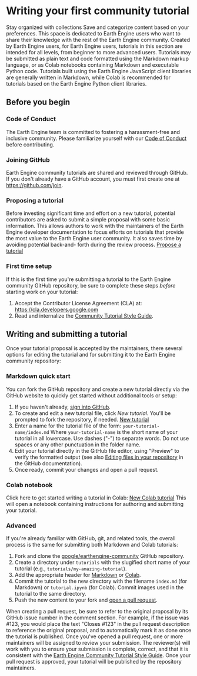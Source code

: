  
#  Writing your first community tutorial
Stay organized with collections  Save and categorize content based on your preferences. 
This space is dedicated to Earth Engine users who want to share their knowledge with the rest of the Earth Engine community. Created by Earth Engine users, for Earth Engine users, tutorials in this section are intended for all levels, from beginner to more advanced users.
Tutorials may be submitted as plain text and code formatted using the Markdown markup language, or as Colab notebooks containing Markdown and executable Python code. Tutorials built using the Earth Engine JavaScript client libraries are generally written in Markdown, while Colab is recommended for tutorials based on the Earth Engine Python client libraries.
## Before you begin
### Code of Conduct
The Earth Engine team is committed to fostering a harassment-free and inclusive community. Please familiarize yourself with our [Code of Conduct](https://opensource.google/docs/releasing/template/CODE_OF_CONDUCT/) before contributing.
### Joining GitHub
Earth Engine community tutorials are shared and reviewed through GitHub. If you don't already have a GitHub account, you must first create one at https://github.com/join.
### Proposing a tutorial
Before investing significant time and effort on a new tutorial, potential contributors are asked to submit a simple proposal with some basic information. This allows authors to work with the maintainers of the Earth Engine developer documentation to focus efforts on tutorials that provide the most value to the Earth Engine user community. It also saves time by avoiding potential back-and- forth during the review process.
[Propose a tutorial](https://github.com/google/earthengine-community/issues/new?assignees=gino-m%2C+tylere&labels=tutorial+proposal&template=propose-a-tutorial.md&title=%5BTutorial+proposal%5D+Your+tutorial+title+here)
### First time setup
If this is the first time you're submitting a tutorial to the Earth Engine community GitHub repository, be sure to complete these steps _before_ starting work on your tutorial:
  1. Accept the Contributor License Agreement (CLA) at:
https://cla.developers.google.com
  2. Read and internalize the [Community Tutorial Style Guide](https://developers.google.com/earth-engine/tutorials/community/styleguide).


## Writing and submitting a tutorial
Once your tutorial proposal is accepted by the maintainers, there several options for editing the tutorial and for submitting it to the Earth Engine community repository:
### Markdown quick start
You can fork the GitHub repository and create a new tutorial directly via the GitHub website to quickly get started without additional tools or setup:
  1. If you haven't already, [sign into GitHub](https://github.com/login).
  2. To create and edit a new tutorial file, click _New tutorial_. You'll be prompted to fork the repository, if needed.
[New tutorial](https://github.com/google/earthengine-community/new/master/tutorials?value=---%0Atitle%3A%20Your%20tutorial%20title%0Adescription%3A%20A%20short%20description%20of%20the%20tutorial%2C%20all%20on%20one%20line%20with%20no%20carriage%20returns.%0Aauthor%3A%20your-github-username%0Atags%3A%20comma-separated%2C%20lowercase%2C%20list%2C%20of%2C%20related%2C%20keywords%0Adate_published%3A%20YYYY-MM-DD%0A---%0A%3C%21--%0ACopyright%202023%20The%20Google%20Earth%20Engine%20Community%20Authors%0A%0ALicensed%20under%20the%20Apache%20License%2C%20Version%202.0%20%28the%20%22License%22%29%3B%0Ayou%20may%20not%20use%20this%20file%20except%20in%20compliance%20with%20the%20License.%0AYou%20may%20obtain%20a%20copy%20of%20the%20License%20at%0A%0A%20%20%20%20https%3A//www.apache.org/licenses/LICENSE-2.0%0A%0AUnless%20required%20by%20applicable%20law%20or%20agreed%20to%20in%20writing%2C%20software%0Adistributed%20under%20the%20License%20is%20distributed%20on%20an%20%22AS%20IS%22%20BASIS%2C%0AWITHOUT%20WARRANTIES%20OR%20CONDITIONS%20OF%20ANY%20KIND%2C%20either%20express%20or%20implied.%0ASee%20the%20License%20for%20the%20specific%20language%20governing%20permissions%20and%0Alimitations%20under%20the%20License.%0A--%3E%0A%0AIn%20a%20few%20sentences%2C%20describe%20what%20the%20user%20is%20going%20to%20learn.%20Be%20sure%20to%20include%0A_concise_%20background%20information%3B%20only%20include%20what%27s%20helpful%20and%20relevant.%0AWhen%20in%20doubt%2C%20leave%20it%20out%21%0A%0A%23%23%20Section%20heading%201%0A%0ABreak%20up%20your%20tutorial%20into%20manageable%20sections.%0A%0AWith%20one%20or%20more%20paragraphs%2C%20separated%20by%20a%20blank%20line.%0A%0AInside%20your%20sections%2C%20you%20can%20also%3A%0A%0A1.%20Use%20numbered%20lists%0A1.%20..when%20the%20order..%0A1.%20..of%20items%20is%20important.%0A%0AAnd%3A%0A%0A-%20This%20is%20a%20bulleted%20list.%0A-%20Use%20bulleted%20lists%20when%20items%20are%20not%20strictly%20ordered.%0A%0A..and%20even%3A%0A%0AUse%20%20%20%20%20%7C%20tables%20%20%20%7C%20to%20organize%20%7C%20content%0A-------%20%7C%20--------%20%7C%20-----------%20%7C%20-------%0AYour%20%20%20%20%7C%20tables%20%20%20%7C%20can%20%20%20%20%20%20%20%20%20%7C%20also%0Acontain%20%7C%20multiple%20%7C%20rows%20%20%20%20%20%20%20%20%7C%20...%0A%0A%23%23%20Section%20heading%202%0A%0AUse%20separate%20sections%20for%20related%2C%20but%20discrete%2C%20groups%20of%20steps.%0A%0AUse%20code%20blocks%20to%20show%20users%20how%20to%20do%20something%20after%20describing%20it%3A%0A%0A%60%60%60js%0A//%20Use%20comments%20to%20describe%20details%20that%20can%27t%20be%20easily%20expressed%20in%20code.%0A//%20Always%20try%20making%20code%20more%20self%20descriptive%20before%20adding%20a%20comment.%0A//%20Similarly%2C%20avoid%20repeating%20verbatim%20what%27s%20already%20said%20in%20code%0A//%20%28e.g.%2C%20%22assign%20ImageCollection%20to%20variable%20%27coll%27%22%29.%0Avar%20coll%20%3D%20ee.ImageCollection%28%27LANDSAT/LC08/C02/T1_TOA%27%29%3B%0A%60%60%60%0A%0A%23%23%23%20Use%20subsections%20if%20appropriate%0A%0AConsider%20breaking%20longer%20sections%20that%20cover%20multiple%20topics%20or%20span%20multiple%0Apages%20into%20subsections.)
  3. Enter a name for the tutorial file of the form:
`your-tutorial-name/index.md`
Where `your-tutorial-name` is the short name of your tutorial in all lowercase. Use dashes ("-") to separate words. Do not use spaces or any other punctuation in the folder name.
  4. Edit your tutorial directly in the GitHub file editor, using "Preview" to verify the formatted output (see also [Editing files in your repository](https://help.github.com/en/github/managing-files-in-a-repository/editing-files-in-your-repository) in the GitHub documentation).
  5. Once ready, commit your changes and open a pull request.


### Colab notebook
Click here to get started writing a tutorial in Colab:
[New Colab tutorial](https://colab.research.google.com/github/google/earthengine-community/blob/master/tutorials/tutorial-template.ipynb)
This will open a notebook containing instructions for authoring and submitting your tutorial.
### Advanced
If you're already familiar with GitHub, git, and related tools, the overall process is the same for submitting both Markdown and Colab tutorials:
  1. Fork and clone the [google/earthengine-community](https://github.com/google/earthengine-community) GitHub repository.
  2. Create a directory under `tutorials` with the slugified short name of your tutorial (e.g., `tutorials/my-amazing-tutorial`).
  3. Add the appropriate header for [Markdown](https://developers.google.com/earth-engine/tutorials/community/styleguide#markdown) or [Colab](https://developers.google.com/earth-engine/tutorials/community/styleguide#colab).
  4. Commit the tutorial to the new directory with the filename `index.md` (for Markdown) or `tutorial.ipynb` (for Colab). Commit images used in the tutorial to the same directory.
  5. Push the new content to your fork and [open a pull request](https://help.github.com/en/github/collaborating-with-issues-and-pull-requests/creating-a-pull-request-from-a-fork).


When creating a pull request, be sure to refer to the original proposal by its GitHub issue number in the comment section. For example, if the issue was #123, you would place the text "Closes #123" in the pull request description to reference the original proposal, and to automatically mark it as done once the tutorial is published.
Once you've opened a pull request, one or more maintainers will be assigned to review your submission. The reviewer(s) will work with you to ensure your submission is complete, correct, and that it is consistent with the [Earth Engine Community Tutorial Style Guide](https://developers.google.com/earth-engine/tutorials/community/styleguide).
Once your pull request is approved, your tutorial will be published by the repository maintainers.
